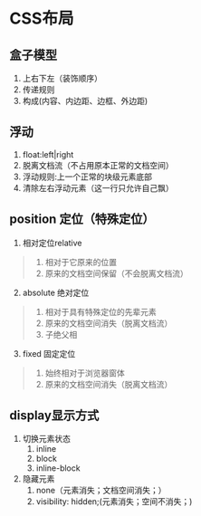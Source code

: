 # CSS布局
## 盒子模型
1. 上右下左（装饰顺序）
2. 传递规则
3. 构成(内容、内边距、边框、外边距)
## 浮动
1. float:left|right
2. 脱离文档流（不占用原本正常的文档空间）
3. 浮动规则:上一个正常的块级元素底部
4. 清除左右浮动元素（这一行只允许自己飘）
## position 定位（特殊定位）
1. 相对定位relative
> 1. 相对于它原来的位置
> 2. 原来的文档空间保留（不会脱离文档流）
2. absolute 绝对定位
> 1. 相对于具有特殊定位的先辈元素
> 2. 原来的文档空间消失（脱离文档流）	
> 3. 子绝父相
3. fixed 固定定位
> 1. 始终相对于浏览器窗体
> 2. 原来的文档空间消失（脱离文档流）
## display显示方式
1. 切换元素状态
	1. inline
	2. block
	3. inline-block
2. 隐藏元素
	1. none（元素消失；文档空间消失；）
	2. visibility: hidden;(元素消失；空间不消失；)